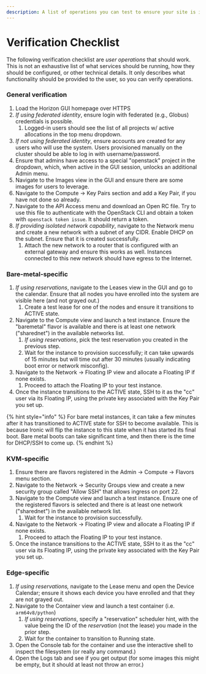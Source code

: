 ```yaml
---
description: A list of operations you can test to ensure your site is in working order.
---
```


# Verification Checklist

The following verification checklist are _user operations_ that should work. This is not an exhaustive list of what services should be running, how they should be configured, or other technical details. It only describes what functionality should be provided to the user, so you can verify operations.

### General verification

1. Load the Horizon GUI homepage over HTTPS
2. _If using federated identity_, ensure login with federated (e.g., Globus) credentials is possible.
   1. Logged-in users should see the list of all projects w/ active allocations in the top menu dropdown.
3. _If not using federated identity_, ensure accounts are created for any users who will use the system. Users provisioned manually on the cluster should be able to log in with username/password.
4. Ensure that admins have access to a special "openstack" project in the dropdown, which, when active in the GUI session, unlocks an additional Admin menu.
5. Navigate to the Images view in the GUI and ensure there are some images for users to leverage.
6. Navigate to the Compute -> Key Pairs section and add a Key Pair, if you have not done so already.
7. Navigate to the API Access menu and download an Open RC file. Try to use this file to authenticate with the OpenStack CLI and obtain a token with `openstack token issue`. It should return a token.
8. _If providing isolated network capability_, navigate to the Network menu and create a new network with a subnet of any CIDR. Enable DHCP on the subnet. Ensure that it is created successfully.
   1. Attach the new network to a router that is configured with an external gateway and ensure this works as well. Instances connected to this new network should have egress to the Internet.

### Bare-metal-specific

1. _If using reservations_, navigate to the Leases view in the GUI and go to the calendar. Ensure that all nodes you have enrolled into the system are visible here (and not grayed out.)
   1. Create a test lease for one of the nodes and ensure it transitions to ACTIVE state.
2. Navigate to the Compute view and launch a test instance. Ensure the "baremetal" flavor is available and there is at least one network ("sharednet") in the available networks list.
   1. _If using reservations_, pick the test reservation you created in the previous step.
   2. Wait for the instance to provision successfully; it can take upwards of 15 minutes but will time out after 30 minutes (usually indicating boot error or network misconfig).
3. Navigate to the Network -> Floating IP view and allocate a Floating IP if none exists.
   1. Proceed to attach the Floating IP to your test instance.
4. Once the instance transitions to the ACTIVE state, SSH to it as the "cc" user via its Floating IP, using the private key associated with the Key Pair you set up.

{% hint style="info" %}
For bare metal instances, it can take a few minutes after it has transitioned to ACTIVE state for SSH to become available. This is because Ironic will flip the instance to this state when it has started its final boot. Bare metal boots can take significant time, and then there is the time for DHCP/SSH to come up.
{% endhint %}

### KVM-specific

1. Ensure there are flavors registered in the Admin -> Compute -> Flavors menu section.
2. Navigate to the Network -> Security Groups view and create a new security group called "Allow SSH" that allows ingress on port 22.
3. Navigate to the Compute view and launch a test instance. Ensure one of the registered flavors is selected and there is at least one network ("sharednet") in the available network list.
   1. Wait for the instance to provision successfully.
4. Navigate to the Network -> Floating IP view and allocate a Floating IP if none exists.
   1. Proceed to attach the Floating IP to your test instance.
5. Once the instance transitions to the ACTIVE state, SSH to it as the "cc" user via its Floating IP, using the private key associated with the Key Pair you set up.

### Edge-specific

1. _If using reservations,_ navigate to the Lease menu and open the Device Calendar; ensure it shows each device you have enrolled and that they are not grayed out.
2. Navigate to the Container view and launch a test container (i.e. `arm64v8/python`)
   1. _If using reservations_, specify a "reservation" scheduler hint, with the value being the ID of the _reservation_ (not the lease) you made in the prior step.
   2. Wait for the container to transition to Running state.
3. Open the Console tab for the container and use the interactive shell to inspect the filesystem (or really any command.)
4. Open the Logs tab and see if you get output (for some images this might be empty, but it should at least not throw an error.)
